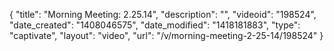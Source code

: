 {
    "title": "Morning Meeting: 2.25.14",
    "description": "",
    "videoid": "198524",
    "date_created": "1408046575",
    "date_modified": "1418181883",
    "type": "captivate",
    "layout": "video",
    "url": "\/v\/morning-meeting-2-25-14\/198524"
}